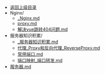 - [返回上级目录](../)
- Nginx/
    - [_Nginx.md](计算机/服务器网络/服务器/Nginx/_Nginx.md)
    - [proxy.md](计算机/服务器网络/服务器/Nginx/proxy.md)
    - [解决vue跳转404问题.md](计算机/服务器网络/服务器/Nginx/解决vue跳转404问题.md)
- 服务器知识积累/
    - [_服务器知识积累.md](计算机/服务器网络/服务器/服务器知识积累/_服务器知识积累.md)
    - [代理_Proxy和反向代理_ReverseProxy.md](计算机/服务器网络/服务器/服务器知识积累/代理_Proxy和反向代理_ReverseProxy.md)
    - [常用端口.md](计算机/服务器网络/服务器/服务器知识积累/常用端口.md)
    - [端口映射_端口转发.md](计算机/服务器网络/服务器/服务器知识积累/端口映射_端口转发.md)
- [服务器.md](计算机/服务器网络/服务器/服务器.md)